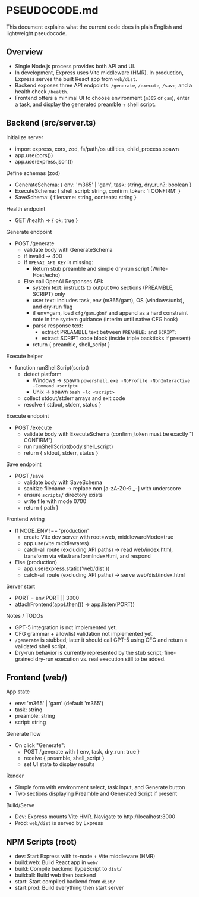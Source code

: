 # PSEUDOCODE.md

This document explains what the current code does in plain English and lightweight pseudocode.

## Overview
- Single Node.js process provides both API and UI.
- In development, Express uses Vite middleware (HMR). In production, Express serves the built React app from `web/dist`.
- Backend exposes three API endpoints: `/generate`, `/execute`, `/save`, and a health check `/health`.
- Frontend offers a minimal UI to choose environment (`m365` or `gam`), enter a task, and display the generated preamble + shell script.

## Backend (src/server.ts)

Initialize server
- import express, cors, zod, fs/path/os utilities, child_process.spawn
- app.use(cors())
- app.use(express.json())

Define schemas (zod)
- GenerateSchema: { env: 'm365' | 'gam', task: string, dry_run?: boolean }
- ExecuteSchema: { shell_script: string, confirm_token: 'I CONFIRM' }
- SaveSchema: { filename: string, contents: string }

Health endpoint
- GET /health -> { ok: true }

Generate endpoint
- POST /generate
  - validate body with GenerateSchema
  - if invalid -> 400
  - If `OPENAI_API_KEY` is missing:
    - Return stub preamble and simple dry-run script (Write-Host/echo)
  - Else call OpenAI Responses API:
    - system text: instructs to output two sections (PREAMBLE, SCRIPT) only
    - user text: includes task, env (m365/gam), OS (windows/unix), and dry-run flag
    - if env=gam, load `cfg/gam.gbnf` and append as a hard constraint note in the system guidance (interim until native CFG hook)
    - parse response text:
      - extract PREAMBLE text between `PREAMBLE:` and `SCRIPT:`
      - extract SCRIPT code block (inside triple backticks if present)
    - return { preamble, shell_script }

Execute helper
- function runShellScript(script)
  - detect platform
    - Windows -> spawn `powershell.exe -NoProfile -NonInteractive -Command <script>`
    - Unix -> spawn `bash -lc <script>`
  - collect stdout/stderr arrays and exit code
  - resolve { stdout, stderr, status }

Execute endpoint
- POST /execute
  - validate body with ExecuteSchema (confirm_token must be exactly "I CONFIRM")
  - run runShellScript(body.shell_script)
  - return { stdout, stderr, status }

Save endpoint
- POST /save
  - validate body with SaveSchema
  - sanitize filename -> replace non [a-zA-Z0-9._-] with underscore
  - ensure `scripts/` directory exists
  - write file with mode 0700
  - return { path }

Frontend wiring
- If NODE_ENV !== 'production'
  - create Vite dev server with root=web, middlewareMode=true
  - app.use(vite.middlewares)
  - catch-all route (excluding API paths) -> read web/index.html, transform via vite.transformIndexHtml, and respond
- Else (production)
  - app.use(express.static('web/dist'))
  - catch-all route (excluding API paths) -> serve web/dist/index.html

Server start
- PORT = env.PORT || 3000
- attachFrontend(app).then(() => app.listen(PORT))

Notes / TODOs
- GPT-5 integration is not implemented yet.
- CFG grammar + allowlist validation not implemented yet.
- `/generate` is stubbed; later it should call GPT-5 using CFG and return a validated shell script.
- Dry-run behavior is currently represented by the stub script; fine-grained dry-run execution vs. real execution still to be added.

## Frontend (web/)

App state
- env: 'm365' | 'gam' (default 'm365')
- task: string
- preamble: string
- script: string

Generate flow
- On click "Generate":
  - POST /generate with { env, task, dry_run: true }
  - receive { preamble, shell_script }
  - set UI state to display results

Render
- Simple form with environment select, task input, and Generate button
- Two sections displaying Preamble and Generated Script if present

Build/Serve
- Dev: Express mounts Vite HMR. Navigate to http://localhost:3000
- Prod: `web/dist` is served by Express

## NPM Scripts (root)
- dev: Start Express with ts-node + Vite middleware (HMR)
- build:web: Build React app in `web/`
- build: Compile backend TypeScript to `dist/`
- build:all: Build web then backend
- start: Start compiled backend from `dist/`
- start:prod: Build everything then start server

